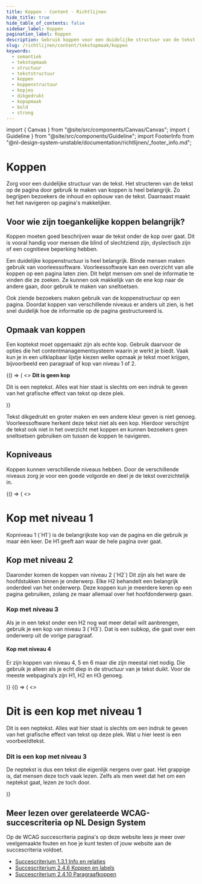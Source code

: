 ```yaml
---
title: Koppen · Content · Richtlijnen
hide_title: true
hide_table_of_contents: false
sidebar_label: Koppen
pagination_label: Koppen
description: Gebruik koppen voor een duidelijke structuur van de tekst op een pagina of scherm.
slug: /richtlijnen/content/tekstopmaak/koppen
keywords:
  - semantiek
  - tekstopmaak
  - structuur
  - tekststructuur
  - koppen
  - koppenstructuur
  - kopjes
  - dikgedrukt
  - kopopmaak
  - bold
  - strong
---
```


<!-- @license CC0-1.0 -->

import { Canvas } from "@site/src/components/Canvas/Canvas";
import { Guideline } from "@site/src/components/Guideline";
import FooterInfo from "@nl-design-system-unstable/documentation/richtlijnen/\_footer_info.md";

# Koppen

Zorg voor een duidelijke structuur van de tekst. Het structeren van de tekst op de pagina door gebruik te maken van koppen is heel belangrijk. Zo begrijpen bezoekers de inhoud en opbouw van de tekst. Daarnaast maakt het het navigeren op pagina's makkelijker.

## Voor wie zijn toegankelijke koppen belangrijk?

Koppen moeten goed beschrijven waar de tekst onder de kop over gaat. Dit is vooral handig voor mensen die blind of slechtziend zijn, dyslectisch zijn of een cognitieve beperking hebben.

Een duidelijke koppenstructuur is heel belangrijk. Blinde mensen maken gebruik van voorleessoftware. Voorleessoftware kan een overzicht van alle koppen op een pagina laten zien. Dit helpt mensen om snel de informatie te vinden die ze zoeken. Ze kunnen ook makkelijk van de ene kop naar de andere gaan, door gebruik te maken van sneltoetsen.

Ook ziende bezoekers maken gebruik van de koppenstructuur op een pagina. Doordat koppen van verschillende niveaus er anders uit zien, is het snel duidelijk hoe de informatie op de pagina gestructureerd is.

## Opmaak van koppen

Een koptekst moet opgemaakt zijn als echte kop. Gebruik daarvoor de opties die het contentmanagementsysteem waarin je werkt je biedt. Vaak kun je in een uitklapbaar lijstje kiezen welke opmaak je tekst moet krijgen, bijvoorbeeld een paragraaf of kop van niveau 1 of 2.

<Guideline appearance="dont" title="Tekst dikgedrukt en groter maken en een andere kleur geven zodat het op een kop lijkt.">
  <Canvas language="html">
    {() => (
      <>
        <paragraph>
          <strong style={{ color: 'purple', fontSize: '200%' }}>
            Dit is geen kop
          </strong>
          <p>
            Dit is een neptekst. Alles wat hier staat is slechts om een indruk te geven van het grafische effect van
            tekst op deze plek.
          </p>
        </paragraph>
      </>
    )}
  </Canvas>
</Guideline>

Tekst dikgedrukt en groter maken en een andere kleur geven is niet genoeg. Voorleessoftware herkent deze tekst niet als een kop. Hierdoor verschijnt de tekst ook niet in het overzicht met koppen en kunnen bezoekers geen sneltoetsen gebruiken om tussen de koppen te navigeren.

## Kopniveaus

Koppen kunnen verschillende niveaus hebben. Door de verschillende niveaus zorg je voor een goede volgorde en deel je de tekst overzichtelijk in.

<Guideline appearance="do" title="Gebruik kopniveaus in de de goede volgorde.">
  <Canvas language="html">
    {() => (
      <>
        <paragraph>
          <h1>Kop met niveau 1</h1>
          <p>
            Kopniveau 1 (`H1`) is de belangrijkste kop van de pagina en die gebruik je maar één keer. De H1 geeft aan waar de hele pagina over gaat.
          </p>
          <h2>Kop met niveau 2</h2>
          <p>
            Daaronder komen de koppen van niveau 2 (`H2`) Dit zijn als het ware de hoofdstukken binnen je onderwerp. Elke H2 behandelt een belangrijk onderdeel van het onderwerp. Deze koppen kun je meerdere keren op een pagina gebruiken, zolang ze maar allemaal over het hoofdonderwerp gaan.
          </p>
          <h3>Kop met niveau 3</h3>
          <p>
            Als je in een tekst onder een H2 nog wat meer detail wilt aanbrengen, gebruik je een kop van niveau 3 (`H3`). Dat is een subkop, die gaat over een onderwerp uit de vorige paragraaf.
          </p>
          <h4>Kop met niveau 4</h4>
          <p>
            Er zijn koppen van niveau 4, 5 en 6 maar die zijn meestal niet nodig. Die gebruik je alleen als je echt diep in de structuur van je tekst duikt. Voor de meeste webpagina’s zijn H1, H2 en H3 genoeg.
          </p>
        </paragraph>
      </>
    )}
  </Canvas>
</Guideline>

<Guideline appearance="dont" title="Een niveau overslaan, door bijvoorbeeld een kop van niveau 3 onder een kop van niveau 1 te plaatsen. Dit is verwarrend voor bezoekers die gebruik maken van hulpsoftware.">
  <Canvas language="html">
    {() => (
      <>
        <paragraph>
          <h1>Dit is een kop met niveau 1</h1>
          <p>
            Dit is een neptekst. Alles wat hier staat is slechts om een indruk te geven van het grafische effect van
            tekst op deze plek. Wat u hier leest is een voorbeeldtekst. 
          </p>
          <h3>Dit is een kop met niveau 3</h3>
          <p>
            De neptekst is dus een tekst die eigenlijk
            nergens over gaat. Het grappige is, dat mensen deze toch vaak lezen. Zelfs als men weet dat het om een
            neptekst gaat, lezen ze toch door.
          </p>
        </paragraph>
      </>
    )}
  </Canvas>
</Guideline>

## Meer lezen over gerelateerde WCAG-succescriteria op NL Design System

Op de WCAG succescriteria pagina's op deze website lees je meer over veelgemaakte fouten en hoe je kunt testen of jouw website aan de succescriteria voldoet.

- [Succescriterium 1.3.1 Info en relaties](https://nldesignsystem.nl/wcag/1.3.1)
- [Succescriterium 2.4.6 Koppen en labels](https://nldesignsystem.nl/wcag/2.4.6)
- [Succescriterium 2.4.10 Paragraafkoppen](https://nldesignsystem.nl/wcag/2.4.10)

<FooterInfo />
